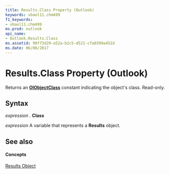 ```yaml
---
title: Results.Class Property (Outlook)
keywords: vbaol11.chm499
f1_keywords:
- vbaol11.chm499
ms.prod: outlook
api_name:
- Outlook.Results.Class
ms.assetid: 99f73d29-a52a-b2c5-d521-cfa0399a452d
ms.date: 06/08/2017
---
```



# Results.Class Property (Outlook)

Returns an  **[OlObjectClass](Outlook.OlObjectClass.md)** constant indicating the object's class. Read-only.


## Syntax

 _expression_ . **Class**

 _expression_ A variable that represents a **Results** object.


## See also


#### Concepts


[Results Object](Outlook.Results.md)

